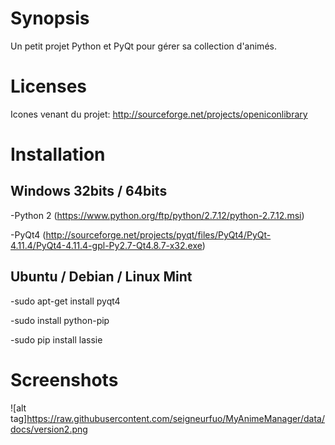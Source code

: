 # Synopsis

Un petit projet Python et PyQt pour gérer sa collection d'animés.

# Licenses

Icones venant du projet: http://sourceforge.net/projects/openiconlibrary

# Installation

## Windows 32bits / 64bits

-Python 2 (https://www.python.org/ftp/python/2.7.12/python-2.7.12.msi)

-PyQt4 (http://sourceforge.net/projects/pyqt/files/PyQt4/PyQt-4.11.4/PyQt4-4.11.4-gpl-Py2.7-Qt4.8.7-x32.exe)

## Ubuntu / Debian / Linux Mint

-sudo apt-get install pyqt4

-sudo install python-pip

-sudo pip install lassie

# Screenshots

![alt tag]https://raw.githubusercontent.com/seigneurfuo/MyAnimeManager/data/docs/version2.png
